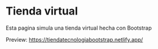 # Tienda virtual

Esta pagina simula una tienda virtual hecha con Bootstrap

Preview: https://tiendatecnologiabootstrap.netlify.app/
